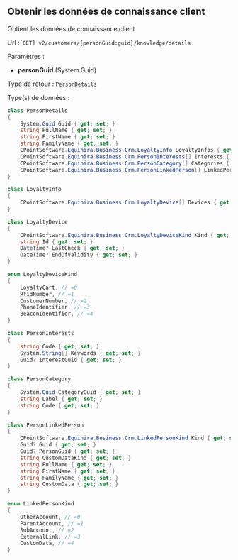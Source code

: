 ## <span id='connaissanceclient'>Obtenir les données de connaissance client</span>

Obtient les données de connaissance client

Url :`[GET] v2/customers/{personGuid:guid}/knowledge/details`

Paramètres : 

- **personGuid** (System.Guid)

Type de retour : `PersonDetails`

Type(s) de données :

```csharp
class PersonDetails
{
	System.Guid Guid { get; set; }
	string FullName { get; set; }
	string FirstName { get; set; }
	string FamilyName { get; set; }
	CPointSoftware.Equihira.Business.Crm.LoyaltyInfo LoyaltyInfos { get; set; }
	CPointSoftware.Equihira.Business.Crm.PersonInterests[] Interests { get; set; }
	CPointSoftware.Equihira.Business.Crm.PersonCategory[] Categories { get; set; }
	CPointSoftware.Equihira.Business.Crm.PersonLinkedPerson[] LinkedPersons { get; set; }
}

class LoyaltyInfo
{
	CPointSoftware.Equihira.Business.Crm.LoyaltyDevice[] Devices { get; set; }
}

class LoyaltyDevice
{
	CPointSoftware.Equihira.Business.Crm.LoyaltyDeviceKind Kind { get; set; }
	string Id { get; set; }
	DateTime? LastCheck { get; set; }
	DateTime? EndOfValidity { get; set; }
}

enum LoyaltyDeviceKind
{
	LoyaltyCart, // =0
	RfidNumber, // =1
	CustomerNumber, // =2
	PhoneIdentifier, // =3
	BeaconIdentifier, // =4
}

class PersonInterests
{
	string Code { get; set; }
	System.String[] Keywords { get; set; }
	Guid? InterestGuid { get; set; }
}

class PersonCategory
{
	System.Guid CategoryGuid { get; set; }
	string Label { get; set; }
	string Code { get; set; }
}

class PersonLinkedPerson
{
	CPointSoftware.Equihira.Business.Crm.LinkedPersonKind Kind { get; set; }
	Guid? Guid { get; set; }
	Guid? PersonGuid { get; set; }
	string CustomDataKind { get; set; }
	string FullName { get; set; }
	string FirstName { get; set; }
	string FamilyName { get; set; }
	string CustomData { get; set; }
}

enum LinkedPersonKind
{
	OtherAccount, // =0
	ParentAccount, // =1
	SubAccount, // =2
	ExternalLink, // =3
	CustomData, // =4
}

```
